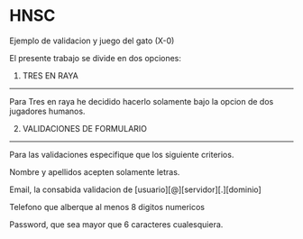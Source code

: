 HNSC
==========================================

Ejemplo de validacion y juego del gato (X-0)

El presente trabajo se divide en dos opciones: 

1. TRES EN RAYA
-----------------
Para Tres en raya he decidido hacerlo solamente bajo la opcion de dos jugadores humanos.

2. VALIDACIONES DE FORMULARIO
------------------------------
Para las validaciones especifique que los siguiente criterios.

Nombre y apellidos acepten solamente letras.

Email, la consabida validacion de [usuario][@][servidor][.][dominio]

Telefono que alberque al menos 8 digitos numericos

Password, que sea mayor que 6 caracteres cualesquiera.
